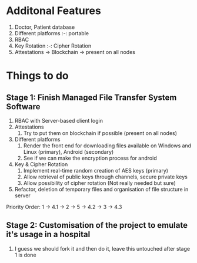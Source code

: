 # Additonal Features
1. Doctor, Patient database
2. Different platforms :-: portable
3. RBAC 
4. Key Rotation :-: Cipher Rotation
5. Attestations -> Blockchain -> present on all nodes


# Things to do

## Stage 1: Finish Managed File Transfer System Software
1. RBAC with Server-based client login
2. Attestations
   1. Try to put them on blockchain if possible (present on all nodes)
3. Different platforms
   1. Render the front end for downloading files available on Windows and Linux (primary), Android (secondary)
   2. See if we can make the encryption process for android
4. Key & Cipher Rotation
   1. Implement real-time random creation of AES keys (primary)
   2. Allow retrieval of public keys through channels, secure private keys
   3. Allow possibility of cipher rotation (Not really needed but sure)
5. Refactor, deletion of temporary files and organisation of file structure in server

Priority Order: 1 -> 4.1 -> 2 -> 5 -> 4.2 -> 3 -> 4.3

## Stage 2: Customisation of the project to emulate it's usage in a hospital
1. I guess we should fork it and then do it, leave this untouched after stage 1 is done
